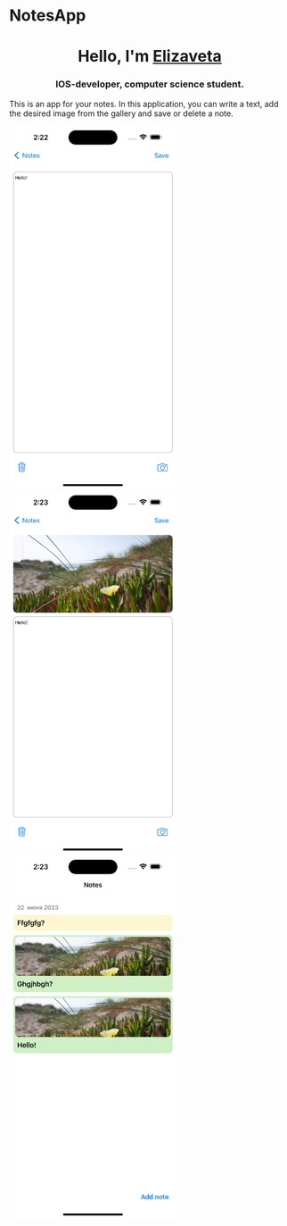 # NotesApp

<h1 align="center">Hello, I'm <a href="https://github.com/efrosinina" target="_blank">Elizaveta</a> 
<h3 align="center">IOS-developer, computer science student.</h3>

This is an app for your notes. In this application, you can write a text, add the desired image from the gallery and save or delete a note.

<img src="Simulator Screenshot - iPhone 14 Pro Max - 2023-06-22 at 14.22.57.png" width="300"> &nbsp;&nbsp;&nbsp;&nbsp;&nbsp;&nbsp;&nbsp;&nbsp; <img src="Simulator Screenshot - iPhone 14 Pro Max - 2023-06-22 at 14.23.03.png" width="300">
<img src="Simulator Screenshot - iPhone 14 Pro Max - 2023-06-22 at 14.23.07.png" width="300">
